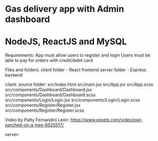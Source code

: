 # Gas delivery app with Admin dashboard

# NodeJS, ReactJS and MySQL

Requirements:
App must allow users to register and login
Users must be able to pay for orders with credit/debit card

Files and folders:
client folder - React frontend
server folder - Express backend

client:
source folder:
src/index.html
src/main.jsx
src/App.jsx
src/App.scss
src/components/Dashboard/Dashboard.jsx
src/components/Dashboard/Dashboard.scss
src/components/Login/Login.jsx
src/components/Login/Login.scss
src/components/Register/Register.jsx
src/components/Register/Register.scss

Video by Patty Fernandini León: https://www.pexels.com/video/owl-perched-on-a-tree-6025517/

server:
